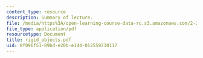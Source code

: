 ```yaml
---
content_type: resource
description: Summary of lecture.
file: /media/https%3A/open-learning-course-data-rc.s3.amazonaws.com/2-29-numerical-marine-hydrodynamics-13-024-spring-2003/8f096f5109bde20be144012559730117_rigid_objects.pdf
file_type: application/pdf
resourcetype: Document
title: rigid_objects.pdf
uid: 8f096f51-09bd-e20b-e144-012559730117
---
```

